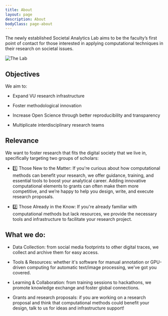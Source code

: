 ```yaml
---
title: About
layout: page
description: About
bodyClass: page-about
---
```


The newly established Societal Analytics Lab aims to be the faculty’s first point of contact for those interested in applying computational techniques in their research on societal issues.

![The Lab](/images/thom-holmes-Lrfw0U_o9I0-unsplash.jpg)

## Objectives

We aim to: 
 
* Expand VU research infrastructure

* Foster methodological innovation

* Increase Open Science through better reproducibility and transparency 

* Multiplicate interdisciplinary research teams


## Relevance

We want to foster research that fits the digital society that we live in, specifically targeting two groups of scholars:

* 1️⃣ Those New to the Matter: If you're curious about how computational methods can benefit your research, we offer guidance, training, and essential tools to boost your analytical career. Adding innovative computational elements to grants can often make them more competitive, and we’re happy to help you design, write, and execute research proposals.

* 2️⃣ Those Already in the Know: If you're already familiar with computational methods but lack resources, we provide the necessary tools and infrastructure to facilitate your research project.


## What we do:

* Data Collection: from social media footprints to other digital traces, we collect and archive them for easy access.

* Tools & Resources: whether it's software for manual annotation or GPU-driven computing for automatic text/image processing, we've got you covered.

* Learning & Collaboration: from training sessions to hackathons, we promote knowledge exchange and foster global connections.

* Grants and research proposals: if you are working on a research proposal and think that computational methods could benefit your design, talk to us for ideas and infrastructure support!


